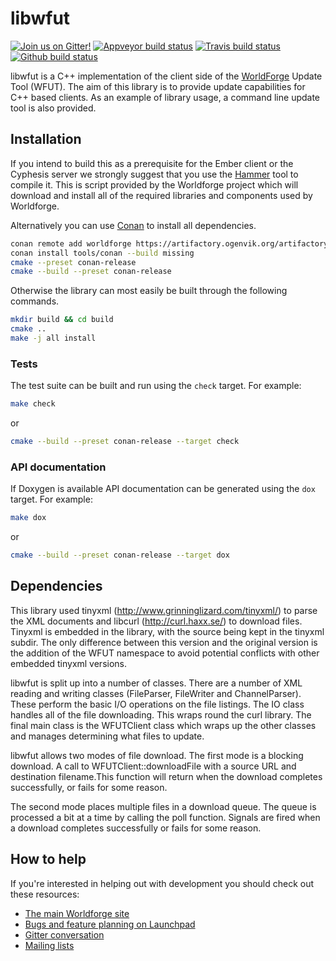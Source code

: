 # libwfut

[![Join us on Gitter!](https://badges.gitter.im/Worldforge.svg)](https://gitter.im/Worldforge/Lobby)
[![Appveyor build status](https://ci.appveyor.com/api/projects/status/github/worldforge/libwfut?branch=master&svg=true)](https://ci.appveyor.com/project/erikogenvik/libwfut)
[![Travis build status](https://travis-ci.com/worldforge/libwfut.svg?branch=master)](https://travis-ci.com/worldforge/libwfut)
[![Github build status](https://github.com/worldforge/libwfut/actions/workflows/cmake.yml/badge.svg)](https://github.com/worldforge/libwfut/actions/workflows/cmake.yml)

libwfut is a C++ implementation of the client side of the 
[WorldForge](http://worldforge.org/ "The main Worldforge site") Update Tool (WFUT).
The aim of this library is to provide update capabilities for C++ based
clients. As an example of library usage, a command line update tool is also
provided.

## Installation

If you intend to build this as a prerequisite for the Ember client or the Cyphesis server we strongly suggest that you 
use the [Hammer](http://wiki.worldforge.org/wiki/Hammer_Script "The Hammer script") tool to compile it.
This is script provided by the Worldforge project which will download and install all of the required libraries and 
components used by Worldforge.

Alternatively you can use [Conan](https://www.conan.io) to install all dependencies. 
```bash
conan remote add worldforge https://artifactory.ogenvik.org/artifactory/api/conan/conan
conan install tools/conan --build missing
cmake --preset conan-release
cmake --build --preset conan-release
```

Otherwise the library can most easily be built through the following commands.
```bash
mkdir build && cd build
cmake ..
make -j all install
```

### Tests

The test suite can be built and run using the ```check``` target. For example:

```bash
make check
```

or 

```bash
cmake --build --preset conan-release --target check
```

### API documentation

If Doxygen is available API documentation can be generated using the ```dox``` target. For example:

```bash
make dox
```

or 

```bash
cmake --build --preset conan-release --target dox
```

## Dependencies

This library used tinyxml (http://www.grinninglizard.com/tinyxml/) to parse the
XML documents and libcurl (http://curl.haxx.se/) to download files.
Tinyxml is embedded in the library, with the source being kept in the tinyxml
subdir. The only difference between this version and the original version is
the addition of the WFUT namespace to avoid potential conflicts with other
embedded tinyxml versions.

libwfut is split up into a number of classes. There are a number of XML reading
and writing classes (FileParser, FileWriter and ChannelParser). These perform
the basic I/O operations on the file listings. The IO class handles all of the
file downloading. This wraps round the curl library. The final main class is
the WFUTClient class which wraps up the other classes and manages determining
what files to update.

libwfut allows two modes of file download. The first mode is a blocking
download. A call to WFUTClient::downloadFile with a source URL and destination
filename.This function will return when the download completes successfully, or
fails for some reason.

The second mode places multiple files in a download queue. The queue is
processed a bit at a time  by calling the poll function. Signals are fired when
a download completes successfully or fails for some reason.

## How to help

If you're interested in helping out with development you should check out these resources:

* [The main Worldforge site](http://worldforge.org/ "The main Worldforge site")
* [Bugs and feature planning on Launchpad](https://launchpad.net/libwfut "libwfut Launchpad entry")
* [Gitter conversation](https://gitter.im/Worldforge/Lobby "Gitter conversation")
* [Mailing lists](http://mail.worldforge.org/lists/listinfo/ "Mailing lists")
